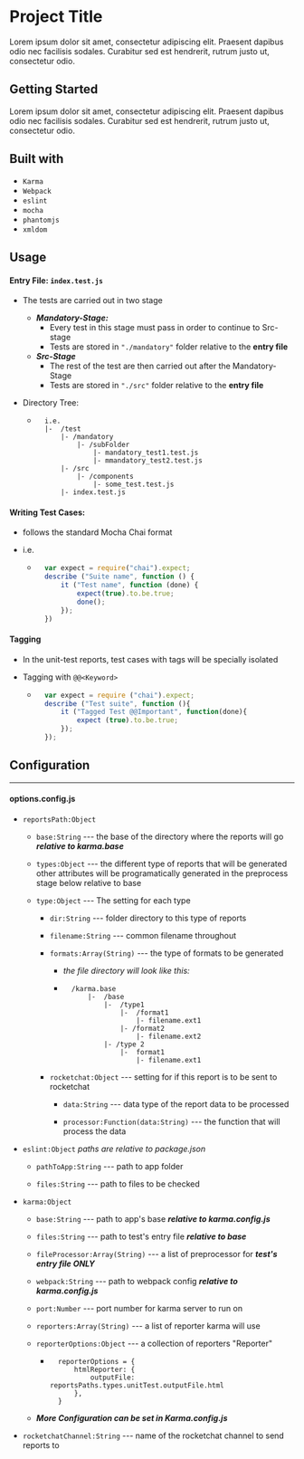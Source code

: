 # Project Title

Lorem ipsum dolor sit amet, consectetur adipiscing elit. Praesent dapibus odio nec facilisis sodales. Curabitur sed est hendrerit, rutrum justo ut, consectetur odio.

## Getting Started

Lorem ipsum dolor sit amet, consectetur adipiscing elit. Praesent dapibus odio nec facilisis sodales. Curabitur sed est hendrerit, rutrum justo ut, consectetur odio.

## Built with

- `Karma`
- `Webpack`
- `eslint`
- `mocha`
- `phantomjs`
- `xmldom`

## Usage

#### Entry File: `index.test.js`
- The tests are carried out in two stage
    - ***Mandatory-Stage:*** 
        - Every test in this stage must pass in order to continue to Src-stage
        - Tests are stored in `"./mandatory"` folder relative to the **entry file**
    - ***Src-Stage***
        - The rest of the test are then carried out after the Mandatory-Stage
        - Tests are stored in `"./src"` folder relative to the **entry file**
- Directory Tree:  

    - ```
        i.e.
        |-  /test
            |- /mandatory
                |- /subFolder
                    |- mandatory_test1.test.js
                    |- mmandatory_test2.test.js
            |- /src
                |- /components
                    |- some_test.test.js
            |- index.test.js
        ```  
  

#### Writing Test Cases:
- follows the standard Mocha Chai format 
- i.e.  

    - ```javascript
        var expect = require("chai").expect;
        describe ("Suite name", function () {
            it ("Test name", function (done) {
                expect(true).to.be.true;
                done();
            });
        })  
      ```

#### Tagging
- In the unit-test reports, test cases with tags will be specially isolated
- Tagging with `@@<Keyword>`  

    - ```javascript
        var expect = require ("chai").expect;
        describe ("Test suite", function (){
            it ("Tagged Test @@Important", function(done){
                expect (true).to.be.true;
            });
        });
      ```
    
## Configuration
---
#### options.config.js
- `reportsPath:Object`
    - `base:String` --- the base of the directory where the reports will go 
        ***relative to karma.base*** 

    - `types:Object` --- the different type of reports that will be generated
    other attributes will be programatically generated 
    in the preprocess stage below
    relative to base
    
    - `type:Object` --- The setting for each type
        - `dir:String` ---  folder directory to this type of reports
           
        - `filename:String` ---  common filename throughout
        
        - `formats:Array(String)` ---  the type of formats to be generated
            - _the file directory will look like this:_ 

            - ```
                /karma.base
                    |-  /base
                        |-  /type1
                            |-  /format1
                                |- filename.ext1
                            |- /format2
                                |- filename.ext2
                        |- /type 2
                            |-  format1
                                |- filename.ext1
               ```
        
        - `rocketchat:Object` --- setting for if this report is to be sent to rocketchat
            - `data:String` --- data type of the report data to be processed
            
            - `processor:Function(data:String)` --- the function that will process the data
     
- `eslint:Object` 
    _paths are relative to package.json_
    
    - `pathToApp:String` --- path to app folder
    
    - `files:String` --- path to files to be checked

- `karma:Object`
    - `base:String` --- path to app's base ***relative to karma.config.js***
    
    - `files:String` --- path to test's entry file ***relative to base***
    
    - `fileProcessor:Array(String)` --- a list of preprocessor for ***test's entry file ONLY***
    
    - `webpack:String` --- path to webpack config ***relative to karma.config.js***
    
    - `port:Number` --- port number for karma server to run on
    
    - `reporters:Array(String)` --- a list of reporter karma will use
     
    - `reporterOptions:Object` --- a collection of reporters "<dataType>Reporter" 
    
        - ``` 
            reporterOptions = {
                htmlReporter: {
                    outputFile: reportsPaths.types.unitTest.outputFile.html
                },
            }
            ```
    - ***More Configuration can be set in Karma.config.js***
    
- `rocketchatChannel:String` --- name of the rocketchat channel to send reports to